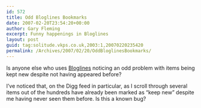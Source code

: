 ```yaml
---
id: 572
title: Odd Bloglines Bookmarks
date: 2007-02-20T23:54:20+00:00
author: Gary Fleming
excerpt: Funny happenings in Bloglines
layout: post
guid: tag:solitude.vkps.co.uk,2003:1,20070220235420
permalink: /Archives/2007/02/20/OddBloglinesBookmarks/
---
```

Is anyone else who uses [Bloglines](http://bloglines.com) noticing an odd problem with items being kept new despite not having appeared before?

I&#8217;ve noticed that, on the Digg feed in particular, as I scroll through several items out of the hundreds have already been marked as &#8220;keep new&#8221; despite me having never seen them before. Is this a known bug?